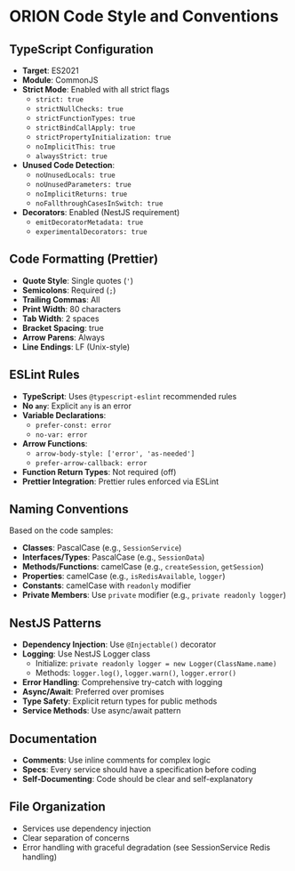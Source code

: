 # ORION Code Style and Conventions

## TypeScript Configuration
- **Target**: ES2021
- **Module**: CommonJS
- **Strict Mode**: Enabled with all strict flags
  - `strict: true`
  - `strictNullChecks: true`
  - `strictFunctionTypes: true`
  - `strictBindCallApply: true`
  - `strictPropertyInitialization: true`
  - `noImplicitThis: true`
  - `alwaysStrict: true`
- **Unused Code Detection**:
  - `noUnusedLocals: true`
  - `noUnusedParameters: true`
  - `noImplicitReturns: true`
  - `noFallthroughCasesInSwitch: true`
- **Decorators**: Enabled (NestJS requirement)
  - `emitDecoratorMetadata: true`
  - `experimentalDecorators: true`

## Code Formatting (Prettier)
- **Quote Style**: Single quotes (`'`)
- **Semicolons**: Required (`;`)
- **Trailing Commas**: All
- **Print Width**: 80 characters
- **Tab Width**: 2 spaces
- **Bracket Spacing**: true
- **Arrow Parens**: Always
- **Line Endings**: LF (Unix-style)

## ESLint Rules
- **TypeScript**: Uses `@typescript-eslint` recommended rules
- **No `any`**: Explicit `any` is an error
- **Variable Declarations**: 
  - `prefer-const: error`
  - `no-var: error`
- **Arrow Functions**:
  - `arrow-body-style: ['error', 'as-needed']`
  - `prefer-arrow-callback: error`
- **Function Return Types**: Not required (off)
- **Prettier Integration**: Prettier rules enforced via ESLint

## Naming Conventions
Based on the code samples:
- **Classes**: PascalCase (e.g., `SessionService`)
- **Interfaces/Types**: PascalCase (e.g., `SessionData`)
- **Methods/Functions**: camelCase (e.g., `createSession`, `getSession`)
- **Properties**: camelCase (e.g., `isRedisAvailable`, `logger`)
- **Constants**: camelCase with `readonly` modifier
- **Private Members**: Use `private` modifier (e.g., `private readonly logger`)

## NestJS Patterns
- **Dependency Injection**: Use `@Injectable()` decorator
- **Logging**: Use NestJS Logger class
  - Initialize: `private readonly logger = new Logger(ClassName.name)`
  - Methods: `logger.log()`, `logger.warn()`, `logger.error()`
- **Error Handling**: Comprehensive try-catch with logging
- **Async/Await**: Preferred over promises
- **Type Safety**: Explicit return types for public methods
- **Service Methods**: Use async/await pattern

## Documentation
- **Comments**: Use inline comments for complex logic
- **Specs**: Every service should have a specification before coding
- **Self-Documenting**: Code should be clear and self-explanatory

## File Organization
- Services use dependency injection
- Clear separation of concerns
- Error handling with graceful degradation (see SessionService Redis handling)
